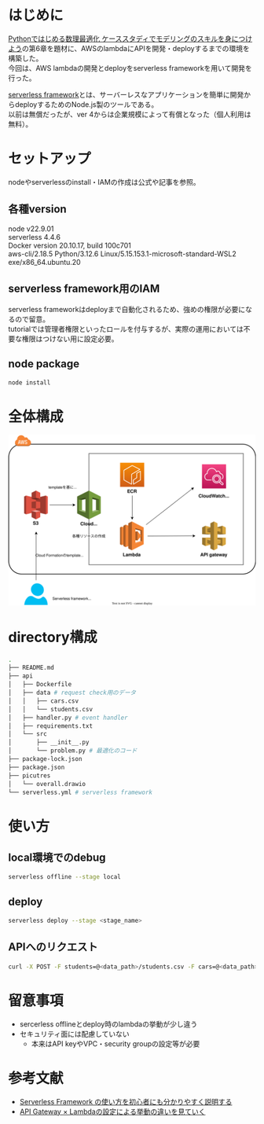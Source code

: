 # はじめに
[Pythonではじめる数理最適化 ケーススタディでモデリングのスキルを身につけよう](https://www.ohmsha.co.jp/book/9784274227356/)の第6章を題材に、AWSのlambdaにAPIを開発・deployするまでの環境を構築した。  
今回は、AWS lambdaの開発とdeployをserverless frameworkを用いて開発を行った。  

[serverless framework](https://www.serverless.com/)とは、サーバーレスなアプリケーションを簡単に開発からdeployするためのNode.js製のツールである。  
以前は無償だったが、ver 4からは企業規模によって有償となった（個人利用は無料）。

# セットアップ
nodeやserverlessのinstall・IAMの作成は公式や記事を参照。

## 各種version
node v22.9.01  
serverless 4.4.6  
Docker version 20.10.17, build 100c701  
aws-cli/2.18.5 Python/3.12.6 Linux/5.15.153.1-microsoft-standard-WSL2 exe/x86_64.ubuntu.20

## serverless framework用のIAM
serverless frameworkはdeployまで自動化されるため、強めの権限が必要になるので留意。  
tutorialでは管理者権限といったロールを付与するが、実際の運用においては不要な権限はつけない用に設定必要。

## node package
```sh
node install
```

# 全体構成
![](img/overall.drawio.svg)

# directory構成
```sh
.
├── README.md
├── api
│   ├── Dockerfile
│   ├── data # request check用のデータ
│   │   ├── cars.csv
│   │   └── students.csv
│   ├── handler.py # event handler
│   ├── requirements.txt
│   └── src
│       ├── __init__.py
│       └── problem.py # 最適化のコード
├── package-lock.json
├── package.json
├── picutres
│   └── overall.drawio
└── serverless.yml # serverless framework
```

# 使い方
## local環境でのdebug
```sh
serverless offline --stage local
```

## deploy
```sh
serverless deploy --stage <stage_name>
```

## APIへのリクエスト
```sh
curl -X POST -F students=@<data_path>/students.csv -F cars=@<data_path>/cars.csv http://<host_name>/local -o <data_path>/<file_name>
```


# 留意事項
- sercerless offlineとdeploy時のlambdaの挙動が少し違う
- セキュリティ面には配慮していない
  - 本来はAPI keyやVPC・security groupの設定等が必要

# 参考文献
- [Serverless Framework の使い方を初心者にも分かりやすく説明する](https://qiita.com/mkin/items/0a82c84df084496544c6)
- [API Gateway × Lambdaの設定による挙動の違いを見ていく](https://zenn.dev/marokanatani/articles/aws_api_gateway_behavior_go_around)